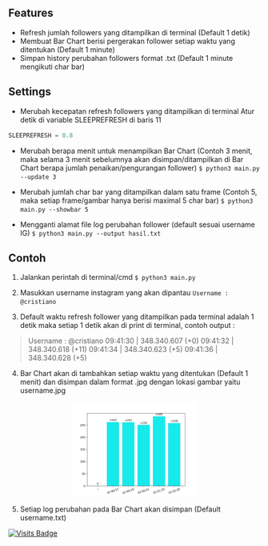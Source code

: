 ## Features

- Refresh jumlah followers yang ditampilkan di terminal (Default 1 detik)
- Membuat Bar Chart berisi pergerakan follower setiap waktu yang ditentukan (Default 1 minute)
- Simpan history perubahan followers format .txt (Default 1 minute mengikuti char bar)

## Settings
- Merubah kecepatan refresh followers yang ditampilkan di terminal
Atur detik di variable SLEEPREFRESH di baris 11
```python
SLEEPREFRESH = 0.8 
```
- Merubah berapa menit untuk menampilkan Bar Chart (Contoh 3 menit, maka selama 3 menit sebelumnya akan disimpan/ditampilkan di Bar Chart berapa jumlah penaikan/pengurangan follower)
`$ python3 main.py --update 3`

- Merubah jumlah char bar yang ditampilkan dalam satu frame (Contoh 5, maka setiap frame/gambar hanya berisi maximal 5 char bar)
`$ python3 main.py --showbar 5`

- Mengganti alamat file log perubahan follower (default sesuai username IG)
`$ python3 main.py --output hasil.txt`

## Contoh
1. Jalankan perintah di terminal/cmd
`$ python3 main.py`

2. Masukkan username instagram yang akan dipantau
`Username : @cristiano`

3. Default waktu refresh follower yang ditampilkan pada terminal adalah 1 detik
maka setiap 1 detik akan di print di terminal, contoh output :
>Username : @cristiano
09:41:30 | 348.340.607 (+0)
09:41:32 | 348.340.618 (+11)
09:41:34 | 348.340.623 (+5)
09:41:36 | 348.340.628 (+5)

4. Bar Chart akan di tambahkan setiap waktu yang ditentukan (Default 1 menit) dan disimpan dalam format .jpg dengan lokasi gambar yaitu username.jpg
<center><img width=50% src="media/exchartbar.jpg"></center>

5. Setiap log perubahan pada Bar Chart akan disimpan (Default username.txt)

[![Visits Badge](https://badges.pufler.dev/visits/RTechnoS/instagram_static?style=for-the-badge&color=blue)](https://github.com/RTechnoS/RTechnoS)
